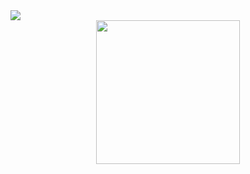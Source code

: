 <!DOCTYPE html>
<html lang="en">

<head>
    <meta charset="UTF-8">
    <meta name="viewport" content="width=device-width, initial-scale=1.0">
   
</head>

<body>
    <img src="https://i.ibb.co.com/svSLzx5/web.jpg" />
    <div align="center">
            <a href="https://www.linkedin.com/in/prodeveloper25" target="_blank">       <img  width="230" src="https://i.ibb.co/fF1SZn6/Llinkedin.png" /> </a>
    </div>
    
</body>

</html>

